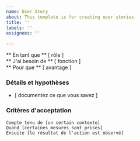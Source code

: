 ```yaml
---
name: User Story
about: This template is for creating user stories
title: ''
labels: ''
assignees: ''

---
```


** En tant que ** [ rôle ]   
 ** J'ai besoin de ** [ fonction ]   
 ** Pour que ** [ avantage ]   
   
 ### Détails et hypothèses
 * [ documentez ce que vous savez ] 
   
 ### Critères d'acceptation  
   
 ``` cornichon
Compte tenu de [un certain contexte]
Quand [certaines mesures sont prises]
Ensuite [le résultat de l'action est observé]
```
